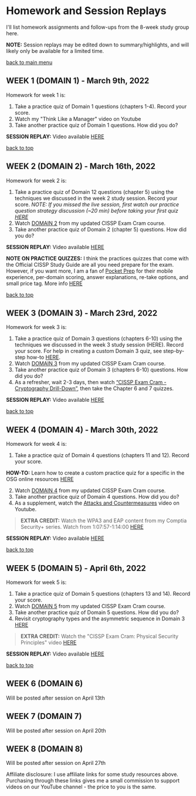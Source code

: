 # Homework and Session Replays

I'll list homework assignments and follow-ups from the 8-week study group here.

**NOTE:** Session replays may be edited down to summary/highlights, and will likely only be available for a limited time.

[back to main menu](https://github.com/pzerger/cisspexamcram/blob/main/README.md)

## WEEK 1 (DOMAIN 1) - March 9th, 2022

Homework for week 1 is: 

1.	Take a practice quiz of Domain 1 questions (chapters 1-4). Record your score.
2.	Watch my "Think Like a Manager" video on Youtube 
3.	Take another practice quiz of Domain 1 questions. How did you do?

**SESSION REPLAY:** Video available [HERE](https://youtu.be/bxyEKIigdRk)

[back to top](#homework-and-session-replays)

## WEEK 2 (DOMAIN 2) - March 16th, 2022

Homework for week 2 is: 

1.	Take a practice quiz of Domain 12 questions (chapter 5) using the techniques we discussed in the week 2 study session. Record your score. *NOTE: If you missed the live session, first watch our practice question strategy discussion (~20 min) before taking your first quiz [HERE](https://youtu.be/Y7YfwYzHWa0?t=1080)*
2.	Watch [DOMAIN 2](https://youtu.be/_nyZhYnCNLA?t=5055) from my updated CISSP Exam Cram course. 
3.	Take another practice quiz of Domain 2 (chapter 5) questions. How did you do?

**SESSION REPLAY:** Video available [HERE](https://youtu.be/Y7YfwYzHWa0)

**NOTE ON PRACTICE QUIZZES:** I think the practices quizzes that come with the Official CISSP Study Guide are all you need prepare for the exam. However, if you want more, I am a fan of [Pocket Prep](https://www.pocketprep.com/exams/isc2-cissp/?ref=peterzerger) for their mobile experience, per-domain scoring, answer explanations, re-take options, and small price tag. More info [HERE](https://www.pocketprep.com/exams/isc2-cissp/?ref=peterzerger)

[back to top](#homework-and-session-replays)

## WEEK 3 (DOMAIN 3) - March 23rd, 2022

Homework for week 3 is:  

1.	Take a practice quiz of Domain 3 questions (chapters 6-10) using the techniques we discussed in the week 3 study session (HERE). Record your score. 
For help in creating a custom Domain 3 quiz, see step-by-step how-to [HERE](https://youtu.be/3PoFfQVca_0?t=507).
2.	Watch [DOMAIN 3](https://youtu.be/_nyZhYnCNLA?t=5966) from my updated CISSP Exam Cram course.
3.	Take another practice quiz of Domain 3 (chapters 6-10) questions. How did you do?
4.	As a refresher, wait 2-3 days, then watch [“CISSP Exam Cram - Cryptography Drill-Down”](https://youtu.be/8_NLPDRLfg4), then take the Chapter 6 and 7 quizzes.

**SESSION REPLAY:** Video available [HERE](https://youtu.be/3PoFfQVca_0)

[back to top](#homework-and-session-replays)

## WEEK 4 (DOMAIN 4) - March 30th, 2022

Homework for week 4 is: 

1.	Take a practice quiz of Domain 4 questions (chapters 11 and 12). Record your score.

**HOW-TO:** Learn how to create a custom practice quiz for a specific in the OSG online resources [HERE](https://youtu.be/_nyZhYnCNLA?t=1246)

2.	Watch [DOMAIN 4](https://youtu.be/_nyZhYnCNLA?t=14067) from my updated CISSP Exam Cram course. 
3.	Take another practice quiz of Domain 4 questions. How did you do?
4.  As a supplement, watch the [Attacks and Countermeasures](https://youtu.be/nQhLY2sV2DU) video on Youtube.

> **EXTRA CREDIT:** Watch the WPA3 and EAP content from my Comptia Security+ series. Watch from 1:07:57-1:14:00 [HERE](https://www.youtube.com/watch?v=CdBD5aFLUEc&t=4077s)

**SESSION REPLAY:** Video available [HERE](https://youtu.be/ohnvzT5azoQ)

[back to top](#homework-and-session-replays)

## WEEK 5 (DOMAIN 5) - April 6th, 2022

Homework for week 5 is: 

1.	Take a practice quiz of Domain 5 questions (chapters 13 and 14). Record your score.
2.	Watch [DOMAIN 5](https://youtu.be/_nyZhYnCNLA?t=17818) from my updated CISSP Exam Cram course. 
3.	Take another practice quiz of Domain 5 questions. How did you do?
4.  Revisit cryptography types and the asymmetric sequence in Domain 3 [HERE](https://youtu.be/_nyZhYnCNLA?t=8746)

> **EXTRA CREDIT:** Watch the "CISSP Exam Cram: Physical Security Principles" video [HERE](https://youtu.be/iZTOstBx1ac)

**SESSION REPLAY:** Video available [HERE](https://youtu.be/qjH8UzCHr3g)

[back to top](#homework-and-session-replays)

## WEEK 6 (DOMAIN 6)
Will be posted after session on April 13th 

## WEEK 7 (DOMAIN 7)
Will be posted after session on April 20th 

## WEEK 8 (DOMAIN 8)
Will be posted after session on April 27th


Affiliate disclosure: I use affiliate links for some study resources above. Purchasing through these links gives me a small commission to support videos on our YouTube channel - the price to you is the same.
